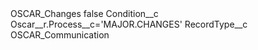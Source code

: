 <?xml version="1.0" encoding="UTF-8"?>
<CustomMetadata xmlns="http://soap.sforce.com/2006/04/metadata" xmlns:xsi="http://www.w3.org/2001/XMLSchema-instance" xmlns:xsd="http://www.w3.org/2001/XMLSchema">
    <label>OSCAR_Changes</label>
    <protected>false</protected>
    <values>
        <field>Condition__c</field>
        <value xsi:type="xsd:string">Oscar__r.Process__c=&apos;MAJOR.CHANGES&apos;</value>
    </values>
    <values>
        <field>RecordType__c</field>
        <value xsi:type="xsd:string">OSCAR_Communication</value>
    </values>
</CustomMetadata>
